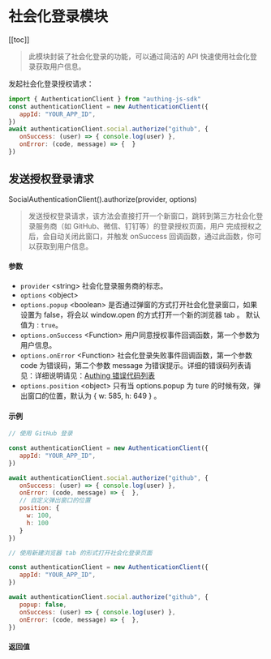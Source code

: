 
# 社会化登录模块

[[toc]]

> 此模块封装了社会化登录的功能，可以通过简洁的 API 快速使用社会化登录获取用户信息。

发起社会化登录授权请求：

```javascript
import { AuthenticationClient } from "authing-js-sdk"
const authenticationClient = new AuthenticationClient({
   appId: "YOUR_APP_ID",
})
await authenticationClient.social.authorize("github", {
   onSuccess: (user) => { console.log(user) },
   onError: (code, message) => {  }
})
```





## 发送授权登录请求

SocialAuthenticationClient().authorize(provider, options)

> 发送授权登录请求，该方法会直接打开一个新窗口，跳转到第三方社会化登录服务商（如 GitHub、微信、钉钉等）的登录授权页面，用户
完成授权之后，会自动关闭此窗口，并触发 onSuccess 回调函数，通过此函数，你可以获取到用户信息。


#### 参数

- `provider` \<string\> 社会化登录服务商的标志。 
- `options` \<object\>  
- `options.popup` \<boolean\> 是否通过弹窗的方式打开社会化登录窗口，如果设置为 false，将会以 window.open 的方式打开一个新的浏览器  tab 。 默认值为 : `true`。
- `options.onSuccess` \<Function\> 用户同意授权事件回调函数，第一个参数为用户信息。 
- `options.onError` \<Function\> 社会化登录失败事件回调函数，第一个参数 code 为错误码，第二个参数 message 为错误提示。详细的错误码列表请见：详细说明请见：[Authing 错误代码列表](https://docs.authing.co/advanced/error-code.html) 
- `options.position` \<object\> 只有当 options.popup 为 ture 的时候有效，弹出窗口的位置，默认为 { w: 585, h: 649 } 。 

#### 示例

```javascript
// 使用 GitHub 登录

const authenticationClient = new AuthenticationClient({
   appId: "YOUR_APP_ID",
})

await authenticationClient.social.authorize("github", {
   onSuccess: (user) => { console.log(user) },
   onError: (code, message) => {  },
   // 自定义弹出窗口的位置
   position: {
     w: 100,
     h: 100
   }
})
```
```javascript
// 使用新建浏览器 tab 的形式打开社会化登录页面

const authenticationClient = new AuthenticationClient({
   appId: "YOUR_APP_ID",
})

await authenticationClient.social.authorize("github", {
   popup: false,
   onSuccess: (user) => { console.log(user) },
   onError: (code, message) => {  },
})
```

#### 返回值




      